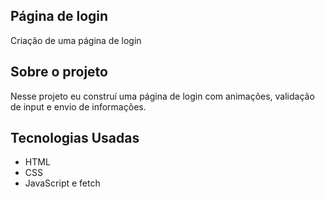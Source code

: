 <h2>Página de login</h2>
<p> Criação de uma página de login</p>

<h2>Sobre o projeto</h2>
<p> Nesse projeto eu construí uma página de login com animações, validação de input e envio de informações.
  
<h2>Tecnologias Usadas</h2>
<ul>
 <li>HTML</li>
 <li>CSS</li>
 <li>JavaScript e fetch</li>
</ul>

